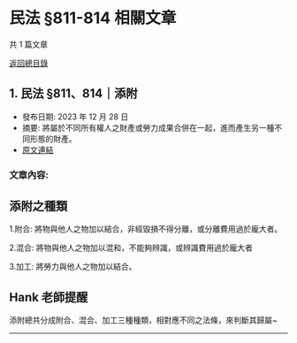 # 民法 §811-814 相關文章

共 1 篇文章

[返回總目錄](00_總目錄.md)

## 1. 民法 §811、814｜添附

- 發布日期: 2023 年 12 月 28 日
- 摘要: 將屬於不同所有權人之財產或勞力成果合併在一起，進而產生另一種不同形態的財產。
- [原文連結](https://www.jasper-realestate.com/%e6%b0%91%e6%b3%95-811814_%e6%b7%bb_%e9%99%84/)

### 文章內容:

## 添附之種類

1.附合: 將物與他人之物加以結合，非經毀損不得分離，或分離費用過於龐大者。

2.混合: 將物與他人之物加以混和，不能夠辨識，或辨識費用過於龐大者

3.加工: 將勞力與他人之物加以結合。

## Hank 老師提醒

添附總共分成附合、混合、加工三種種類，相對應不同之法條，來判斷其歸屬~

---


